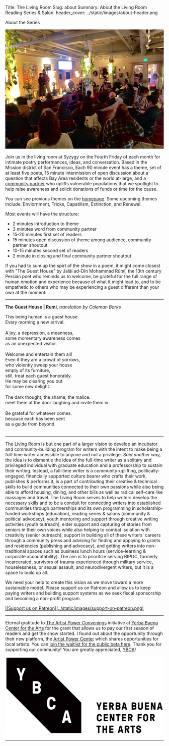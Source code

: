 Title: The Living Room
Slug: about
Summary: About the Living Room Reading Series & Salon.
header_cover: ../static/images/about-header.png


About the Series

![photo of Feb 2022 Show](../static/images/rebirth_show.jpg)

Join us in the living room at Syzygy on the Fourth Friday of each month for intimate poetry performances, ideas, and conversation. Based in the Mission district of San Francisco, Each 90 minute event has a theme, set of at least five poets, 15 minute intermission of open discussion about a question that affects Bay Area residents or the world at-large, and a [community partner](https://thelivingroomsf.com/partners/) who uplifts vulnerable populations that we spotlight to help raise awareness and solicit donations of funds or time for the cause.

You can see previous themes on the [homepage](https://thelivingroomsf.com/). Some upcoming themes include: Enviornment, Tricks, Capatilism, Extinction, and Renewal.

Most events will have the structure:

- 2 minutes introduction to theme
- 3 minutes word from community partner
- 15-20 minutes first set of readers
- 15 minutes open discussion of theme among audience, community partner shoutout
- 10-15 minutes second set of readers
- 2 minute in closing and final community partner shoutout

If you had to sum up the spirt of the show in a poem, it might come closest with "The Guest House" by Jalāl ad-Dīn Mohammad Rūmī, the 13th century Persian poet who reminds us to welcome, be grateful for the full range of human emotion and experience because of what it might lead to, and to be empathetic to others who may be experiencing a guest different than your own at the moment:

---

<strong>The Guest House | Rumi</strong>, <em>translation by Coleman Barks</em>

This being human is a guest house.<br/>
Every morning a new arrival.<br/>
<br/>
A joy, a depression, a meanness,<br/>
some momentary awareness comes<br/>
as an unexpected visitor.<br/>
<br/>
Welcome and entertain them all!<br/>
Even if they are a crowd of sorrows,<br/>
who violently sweep your house<br/>
empty of its furniture,<br/>
still, treat each guest honorably.<br/>
He may be clearing you out<br/>
for some new delight.<br/>
<br/>
The dark thought, the shame, the malice.<br/>
meet them at the door laughing and invite them in.<br/>
<br/>
Be grateful for whatever comes.<br/>
because each has been sent<br/>
as a guide from beyond.<br/>
<br/>

---

The Living Room is but one part of a larger vision to develop an incubator and community-building program for writers with the intent to make being a full-time writer accessible to anyone and not a privilege. *Said another way,* the idea is to dismantle the idea of the full-time writer as a solitary and privileged individual with graduate education and a professorship to sustain their writing. Instead, a full-time writer is a community-uplifting, politically-engaged, financially supported culture bearer who crafts their work, publishes & performs it, is a part of contributing their creative & technical skills to build communities connected to their own passions while also being able to afford housing, dining, and other bills as well as radical self-care like massages and travel. The Living Room serves to help writers develop the necessary skills and to be a conduit for connecting writers into established communities through partnerships and its own programming in scholarship-funded workshops (education), reading series & salons (community & political advocacy), youth mentoring and support through creative writing activities (youth outreach), elder support and capturing of stories from seniors in their own voices while also helping to combat isolation with creativity (senior outreach), support in building all of these writers' careers through a community press and advising for finding and applying to grants and residencies (publishing and advocacy), and getting writers into non-traditional spaces such as business lunch hours (service-learning & corporate accountability). The aim is to prioritize serving BIPOC, formerly incarcerated, survivors of trauma experienced through military service, houselessness, or sexual assault, and neurodivergent writers, but it is a space to build up all.

We need your help to create this vision as we move toward a more sustainable model. Please support us on Patreon and allow us to keep paying writers and building support systems as we seek fiscal sponsorship and becoming a non-profit program.

<a href="https://www.patreon.com/livingroom_sf">
![Support us on Patreon](../static/images/support-on-patreon.png)
</a>

---

Eternal gratitude to [The Artist Power Convenings](https://ybca.org/artist-power-convenings/) initiative at [Yerba Buena Center for the Arts](https://ybca.org/) for the grant that allows us to pay our first season of readers and get the show started. I found out about the opportunity through their new platform, the [Artist Power Center](https://ybca.org/artist-power-center/) which shares opportunities for local artists. You can [join the waitlist for the public beta here](https://artistpowercenter.org/). Thank you for supporting our community! You are greatly appreciated, [YBCA](https://www.instagram.com/ybca/)!

![Yerba Buena Center for the Arts Logo](../static/images/ybca-logo.png)

---
